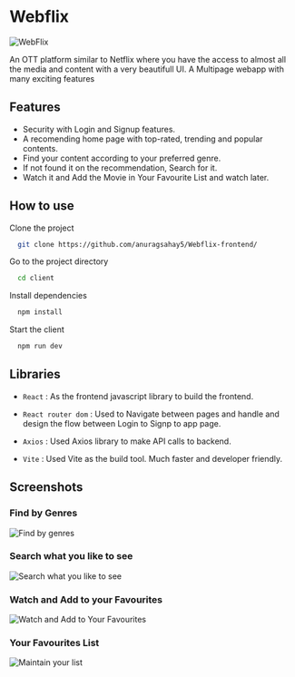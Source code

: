 # Webflix
![WebFlix](https://fontmeme.com/permalink/230620/d849efc19dda4821037c2fb4a746ed19.png)

An OTT platform similar to Netflix where you have the access to almost all the media and content with a very beautifull UI. 
A Multipage webapp with many exciting features

## Features

 - Security with Login and Signup features.
 - A recomending home page with top-rated, trending and popular contents.
 - Find your content according to your preferred genre.
 - If not found it on the recommendation, Search for it.
 - Watch it and Add the Movie in Your Favourite List and watch later.

## How to use

Clone the project

```bash
  git clone https://github.com/anuragsahay5/Webflix-frontend/
```

Go to the project directory

```bash
  cd client
```

Install dependencies

```bash
  npm install
```

Start the client

```bash
  npm run dev
```

## Libraries

- ``` React ``` : As the frontend javascript library to build the frontend.
  
- ``` React router dom ``` : Used to Navigate between pages and handle and design the flow between Login to Signp to app page.
  
- ``` Axios ``` : Used Axios library to make API calls to backend.

- ``` Vite ``` : Used Vite as the build tool. Much faster and developer friendly.


## Screenshots

### Find by Genres
![Find by genres](https://i.ibb.co/zsv8Drt/Find-by-genre.png)

### Search what you like to see
![Search what you like to see](https://i.ibb.co/wpdCs0m/Search-movie.png)

### Watch and Add to your Favourites
![Watch and Add to Your Favourites](https://i.ibb.co/Wkb3PzL/Watch-addtofav.jpg)

### Your Favourites List
![Maintain your list](https://i.ibb.co/yW8JNZp/favs-list.png)
